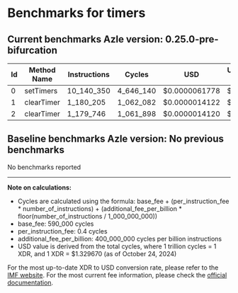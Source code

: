 # Benchmarks for timers

## Current benchmarks Azle version: 0.25.0-pre-bifurcation

| Id  | Method Name | Instructions | Cycles    | USD           | USD/Million Calls |
| --- | ----------- | ------------ | --------- | ------------- | ----------------- |
| 0   | setTimers   | 10_140_350   | 4_646_140 | $0.0000061778 | $6.17             |
| 1   | clearTimer  | 1_180_205    | 1_062_082 | $0.0000014122 | $1.41             |
| 2   | clearTimer  | 1_179_746    | 1_061_898 | $0.0000014120 | $1.41             |

## Baseline benchmarks Azle version: No previous benchmarks

No benchmarks reported

---

**Note on calculations:**

-   Cycles are calculated using the formula: base_fee + (per_instruction_fee \* number_of_instructions) + (additional_fee_per_billion \* floor(number_of_instructions / 1_000_000_000))
-   base_fee: 590_000 cycles
-   per_instruction_fee: 0.4 cycles
-   additional_fee_per_billion: 400_000_000 cycles per billion instructions
-   USD value is derived from the total cycles, where 1 trillion cycles = 1 XDR, and 1 XDR = $1.329670 (as of October 24, 2024)

For the most up-to-date XDR to USD conversion rate, please refer to the [IMF website](https://www.imf.org/external/np/fin/data/rms_sdrv.aspx).
For the most current fee information, please check the [official documentation](https://internetcomputer.org/docs/current/developer-docs/gas-cost#execution).
